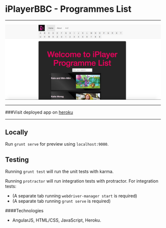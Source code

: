 # iPlayerBBC - Programmes List 
------------------------------------------------

![MainPage](app/images/screenShot1.png?raw=true "iPlayerBBC Programme List")

------------------------------------------------

###Visit deployed app on [heroku](https://i-player-lister.herokuapp.com/)

------------------------------------------------

## Locally

Run `grunt serve` for preview using `localhost:9000`.

## Testing

Running `grunt test` will run the unit tests with karma.

Running `protractor` will run integration tests with protractor. 
 For integration tests: 
- (A separate tab running `webdriver-manager start` is required)
- (A separate tab running `grunt serve` is required)

####Technologies 

- AngularJS, HTML/CSS, JavaScript, Heroku. 
